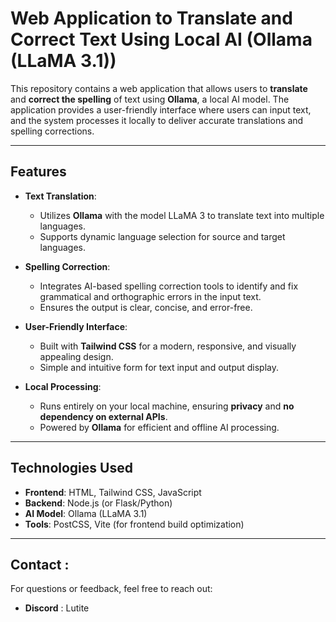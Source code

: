 # Web Application to Translate and Correct Text Using Local AI (Ollama (LLaMA 3.1))

This repository contains a web application that allows users to **translate** and **correct the spelling** of text using **Ollama**, a local AI model. The application provides a user-friendly interface where users can input text, and the system processes it locally to deliver accurate translations and spelling corrections.

---

## Features

- **Text Translation**:
  - Utilizes **Ollama** with the model LLaMA 3 to translate text into multiple languages.
  - Supports dynamic language selection for source and target languages.

- **Spelling Correction**:
  - Integrates AI-based spelling correction tools to identify and fix grammatical and orthographic errors in the input text.
  - Ensures the output is clear, concise, and error-free.

- **User-Friendly Interface**:
  - Built with **Tailwind CSS** for a modern, responsive, and visually appealing design.
  - Simple and intuitive form for text input and output display.

- **Local Processing**:
  - Runs entirely on your local machine, ensuring **privacy** and **no dependency on external APIs**.
  - Powered by **Ollama** for efficient and offline AI processing.

---

## Technologies Used

- **Frontend**: HTML, Tailwind CSS, JavaScript
- **Backend**: Node.js (or Flask/Python)
- **AI Model**: Ollama (LLaMA 3.1)
- **Tools**: PostCSS, Vite (for frontend build optimization)

---

## Contact : 

For questions or feedback, feel free to reach out: 

- **Discord** : Lutite

